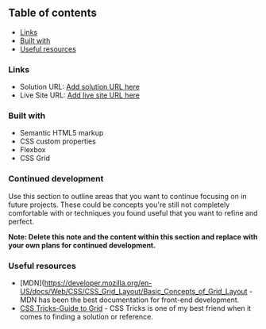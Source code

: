 ## Table of contents
  - [Links](#links)
  - [Built with](#built-with)
  - [Useful resources](#useful-resources)


### Links

- Solution URL: [Add solution URL here](https://www.frontendmentor.io/solutions/statspreviewcard-with-css-grid-and-flex-V2xzSQctl)
- Live Site URL: [Add live site URL here](https://stats-preview-card-challenge-3.netlify.app/)


### Built with

- Semantic HTML5 markup
- CSS custom properties
- Flexbox
- CSS Grid


### Continued development

Use this section to outline areas that you want to continue focusing on in future projects. These could be concepts you're still not completely comfortable with or techniques you found useful that you want to refine and perfect.

**Note: Delete this note and the content within this section and replace with your own plans for continued development.**

### Useful resources

- [MDN](https://developer.mozilla.org/en-US/docs/Web/CSS/CSS_Grid_Layout/Basic_Concepts_of_Grid_Layout - MDN has been the best documentation for front-end development.
- [CSS Tricks-Guide to Grid](https://css-tricks.com/snippets/css/complete-guide-grid/) - CSS Tricks is one of my best friend when it comes to finding a solution or reference.

